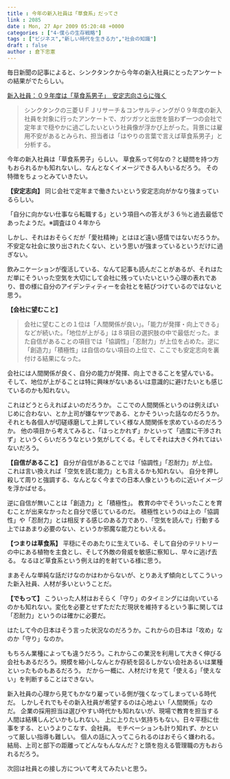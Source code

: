 ```yaml
---
title : 今年の新入社員は「草食系」だってさ
link : 2085
date : Mon, 27 Apr 2009 05:20:48 +0000
categories : ["4-僕らの生存戦略"]
tags : ["ビジネス","新しい時代を生きる力","社会の知識"]
draft : false
author : 倉下忠憲
---
```


毎日新聞の記事によると、シンクタンクから今年の新入社員にとったアンケートの結果がでたらしい。

<a href="http://mainichi.jp/select/today/news/20090427k0000e040025000c.html">新入社員：０９年度は「草食系男子」　安定志向さらに強く</a>

<blockquote>シンクタンクの三菱ＵＦＪリサーチ＆コンサルティングが０９年度の新入社員を対象に行ったアンケートで、ガツガツと出世を狙わず一つの会社で定年まで穏やかに過ごしたいという社員像が浮かび上がった。背景には雇用不安があるとみられ、担当者は「はやりの言葉で言えば草食系男子」と分析する。</blockquote>

今年の新入社員は「草食系男子」らしい。
草食系って何なの？と疑問を持つ方もおられるかも知れないし、なんとなくイメージできる人もいるだろう。
その特徴をちょっとみていきたい。

<strong>【安定志向】</strong>
同じ会社で定年まで働きたいという安定志向がかなり強まっているらしい。

「自分に向かない仕事なら転職する」という項目への答えが３６％と過去最低であったようだ。※調査は０４年から

しかし、それはおそらくだが「愛社精神」とはほど遠い感情ではないだろうか。
不安定な社会に放り出されたくない、という思いが強まっているというだけに過ぎない。

飲みニケーションが復活している、なんて記事も読んだことがあるが、それはただ単にそういった空気を大切にして会社に残っていたいという心理の表れであり、昔の様に自分のアイデンティティーを会社とを結びつけているのではないと思う。

<strong>【会社に望むこと】</strong>
<blockquote>会社に望むことの１位は「人間関係が良い」。「能力が発揮・向上できる」などが続いた。「地位が上がる」は８項目の選択肢の中で最低だった。また自信があることの項目では「協調性」「忍耐力」が上位を占めた。逆に「創造力」「積極性」は自信のない項目の上位で、ここでも安定志向を裏付ける結果になった。
</blockquote>

会社には人間関係が良く、自分の能力が発揮、向上できることを望んでいる。
そして、地位が上がることは特に興味がないあるいは意識的に避けたいとも感じているのかも知れない。

これはどうとらえればよいのだろうか。
ここでの人間関係というのは例えばいじめに合わない、とか上司が嫌なヤツである、とかそういった話なのだろうか。それとも各個人が切磋琢磨して上昇していく様な人間関係を求めているのだろうか。
他の項目から考えてみると、「ほっとかれず」かといって「過度に干渉されず」というくらいだろうなという気がしてくる。そしてそれは大きく外れてはいないだろう。

<strong>【自信があること】</strong>
自分が自信があることでは「協調性」「忍耐力」が上位。
これは言い換えれば「空気を読む能力」とも言えるかも知れない。
自分を押し殺して周りと強調する、なんとなく今までの日本人像というものに近いイメージを浮かばせる。

逆に自信が無いことは「創造力」と「積極性」。
教育の中でそういったことを育むことが出来なかったと自分で感じているのだ。
積極性というのは上の「協調性」や「忍耐力」とは相反する感じのある力であり、「空気を読んで」行動する上ではあまり必要のない、というか邪魔な能力ともいえる。

<strong>【つまりは草食系】</strong>
平穏にそのあたりに生えている、そして自分のテリトリーの中にある植物を主食とし、そして外敵の脅威を敏感に察知し、早々に逃げ去る。
なるほど草食系という例えは的を射ている様に思う。

まあそんな単純な話だけなのかはわからないが、とりあえず傾向としてこういった新入社員、人材が多いということだ。

<strong>【でもって】</strong>
こういった人材はおそらく「守り」のタイミングには向いているのかも知れない。変化を必要とせずただただ現状を維持するという事に関しては「忍耐力」というのは確かに必要だ。

はたして今の日本はそう言った状況なのだろうか。これからの日本は「攻め」なのか「守り」なのか。

もちろん業種によっても違うだろう。これからこの業況を利用して大きく伸びる会社もあるだろう。規模を縮小しなんとか存続を図るしかない会社あるいは業種といったものもあるだろう。
だから一概に、人材だけを見て「使える」「使えない」を判断することはできない。

新入社員の心理から見てもかなり雇っている側が強くなってしまっている時代だ。
しかしそれでもその新入社員が希望するのは心地よい「人間関係」なのだ。
企業の採用担当は選びやすい時代かも知れないが、現場で教育を担当する人間は結構しんどいかもしれない。
上に上りたい気持ちもない。日々平穏に仕事をする、というよりこなす、会社員。
モチベーションも計り知れず、かといって厳しい指導も難しい。
個人の話に入ってこられるのはおそらく嫌われる。
結局、上司と部下の距離ってどんなもんなんだ？と頭を抱える管理職の方もおられるだろう。

次回は社員との接し方について考えてみたいと思う。